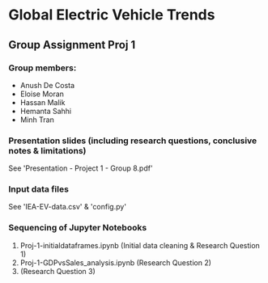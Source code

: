 # Global Electric Vehicle Trends
## Group Assignment Proj 1

### Group members: 
- Anush De Costa
- Eloise Moran
- Hassan Malik
- Hemanta Sahhi
- Minh Tran

### Presentation slides (including research questions, conclusive notes & limitations)
See 'Presentation - Project 1 - Group 8.pdf'

### Input data files
See 'IEA-EV-data.csv' & 'config.py'

### Sequencing of Jupyter Notebooks
1. Proj-1-initialdataframes.ipynb (Initial data cleaning & Research Question 1)
2. Proj-1-GDPvsSales_analysis.ipynb (Research Question 2)
3. (Research Question 3)


